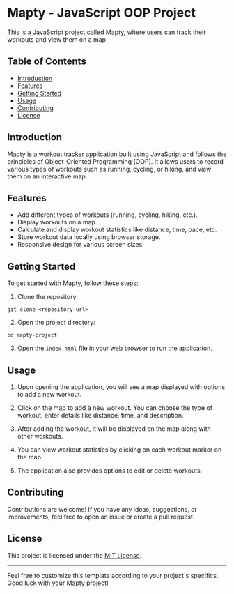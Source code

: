# Mapty - JavaScript OOP Project

This is a JavaScript project called Mapty, where users can track their workouts and view them on a map.

## Table of Contents

- [Introduction](#introduction)
- [Features](#features)
- [Getting Started](#getting-started)
- [Usage](#usage)
- [Contributing](#contributing)
- [License](#license)

## Introduction

Mapty is a workout tracker application built using JavaScript and follows the principles of Object-Oriented Programming (OOP). It allows users to record various types of workouts such as running, cycling, or hiking, and view them on an interactive map.

## Features

- Add different types of workouts (running, cycling, hiking, etc.).
- Display workouts on a map.
- Calculate and display workout statistics like distance, time, pace, etc.
- Store workout data locally using browser storage.
- Responsive design for various screen sizes.

## Getting Started

To get started with Mapty, follow these steps:

1. Clone the repository:

```
git clone <repository-url>
```

2. Open the project directory:

```
cd mapty-project
```

3. Open the `index.html` file in your web browser to run the application.

## Usage

1. Upon opening the application, you will see a map displayed with options to add a new workout.

2. Click on the map to add a new workout. You can choose the type of workout, enter details like distance, time, and description.

3. After adding the workout, it will be displayed on the map along with other workouts.

4. You can view workout statistics by clicking on each workout marker on the map.

5. The application also provides options to edit or delete workouts.

## Contributing

Contributions are welcome! If you have any ideas, suggestions, or improvements, feel free to open an issue or create a pull request.

## License

This project is licensed under the [MIT License](LICENSE).

---

Feel free to customize this template according to your project's specifics. Good luck with your Mapty project!
